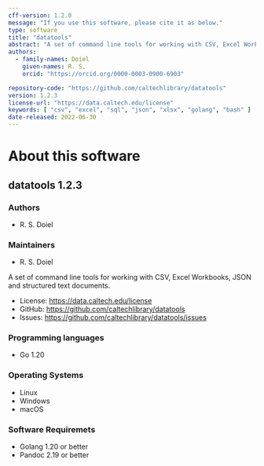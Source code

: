 ```yaml
---
cff-version: 1.2.0
message: "If you use this software, please cite it as below."
type: software
title: "datatools"
abstract: "A set of command line tools for working with CSV, Excel Workbooks, JSON and structured text documents."
authors:
  - family-names: Doiel
    given-names: R. S.
    orcid: "https://orcid.org/0000-0003-0900-6903"

repository-code: "https://github.com/caltechlibrary/datatools"
version: 1.2.3
license-url: "https://data.caltech.edu/license"
keywords: [ "csv", "excel", "sql", "json", "xlsx", "golang", "bash" ]
date-released: 2022-06-30
---
```


About this software
===================

## datatools 1.2.3

### Authors

- R. S. Doiel


### Maintainers

- R. S. Doiel

A set of command line tools for working with CSV, Excel Workbooks, JSON and structured text documents.

- License: https://data.caltech.edu/license
- GitHub: https://github.com/caltechlibrary/datatools
- Issues: https://github.com/caltechlibrary/datatools/issues


### Programming languages

- Go 1.20

### Operating Systems

- Linux
- Windows
- macOS

### Software Requiremets

- Golang 1.20 or better
- Pandoc 2.19 or better
